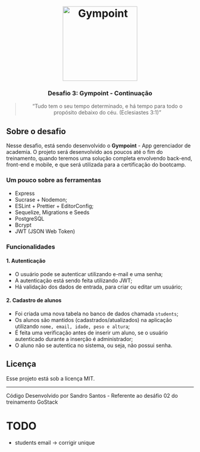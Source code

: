<h1 align="center">
  <img alt="Gympoint" title="Gympoint" src=".github/logo.png" width="200px" />
</h1>

<h3 align="center">
  Desafio 3: Gympoint - Continuação
</h3>

<blockquote align="center">“Tudo tem o seu tempo determinado, e há tempo para todo o propósito debaixo do céu. (Eclesiastes 3:1)”</blockquote>

## Sobre o desafio

Nesse desafio, está sendo desenvolvido o **Gympoint** - App gerenciador de academia.
O projeto será desenvolvido aos poucos até o fim do treinamento, quando teremos uma solução completa envolvendo back-end, front-end e mobile, e que será utilizada para a certificação do bootcamp.

### Um pouco sobre as ferramentas

- Express
- Sucrase + Nodemon;
- ESLint + Prettier + EditorConfig;
- Sequelize, Migrations e Seeds
- PostgreSQL
- Bcrypt
- JWT (JSON Web Token)

### Funcionalidades

#### 1. Autenticação

- O usuário pode se autenticar utilizando e-mail e uma senha;
- A autenticação está sendo feita utilizando JWT;
- Há validação dos dados de entrada, para criar ou editar um usuário;

#### 2. Cadastro de alunos

- Foi criada uma nova tabela no banco de dados chamada `students`;
- Os alunos são mantidos (cadastrados/atualizados) na aplicação utilizando `nome, email, idade, peso e altura`;
- É feita uma verificação antes de inserir um aluno, se o usuário autenticado durante a inserção é administrador;
- O aluno não se autentica no sistema, ou seja, não possui senha.


## Licença

Esse projeto está sob a licença MIT.

---
Código Desenvolvido por Sandro Santos - Referente ao desáfio 02 do treinamento GoStack


# TODO
- students email -> corrigir unique
